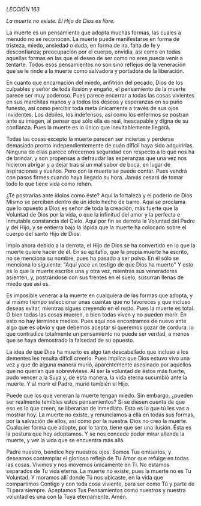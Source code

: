 *LECCIÓN 163*

*La muerte no existe. El Hijo de Dios es libre.*

La muerte es un pensamiento que adopta muchas formas, las cuales a menudo no se reconocen. La muerte puede manifestarse en forma de tristeza, miedo, ansiedad o duda, en forma de ira, falta de fe y desconfianza; preocupación por el cuerpo, envidia, así como en todas aquellas formas en las que el deseo de ser como no eres pueda venir a tentarte. Todos esos pensamientos no son sino reflejos de la veneración que se le rinde a la muerte como salvadora y portadora de la liberación.

En cuanto que encarnación del miedo, anfitrión del pecado, Dios de los culpables y señor de toda ilusión y engaño, el pensamiento de la muerte parece ser muy poderoso. Pues parece encerrar a todas las cosas vivientes en sus marchitas manos y a todos los deseos y esperanzas en su puño funesto, así como percibir toda meta únicamente a través de sus ojos invidentes. Los débiles, los indefensos, así como los enfermos se postran ante su imagen, al pensar que sólo ella es real, inescapable y digna de su confianza. Pues la muerte es lo único que inevitablemente llegará.

Todas las cosas excepto la muerte parecen ser inciertas y perderse demasiado pronto independientemente de cuán difícil haya sido adquirirlas. Ninguna de ellas parece ofrecernos seguridad con respecto a lo que nos ha de brindar, y son propensas a defraudar las esperanzas que una vez nos hicieron abrigar y a dejar tras sí un mal sabor de boca, en lugar de aspiraciones y sueños. Pero con la muerte se puede contar. Pues vendrá con pasos firmes cuando haya llegado su hora. Jamás cesará de tomar todo lo que tiene vida como rehén.

¿Te postrarías ante ídolos como éste? Aquí la fortaleza y el poderío de Dios Mismo se perciben dentro de un ídolo hecho de barro. Aquí se proclama que lo opuesto a Dios es señor de toda la creación, más fuerte que la Voluntad de Dios por la vida, o que la infinitud del amor y la perfecta e inmutable constancia del Cielo. Aquí por fin se derrota la Voluntad del Padre y del Hijo, y se entierra bajo la lápida que la muerte ha colocado sobre el cuerpo del santo Hijo de Dios.

Impío ahora debido a la derrota, el Hijo de Dios se ha convertido en lo que la muerte quiere hacer de él. En su epitafio, que la propia muerte ha escrito, no se menciona su nombre, pues ha pasado a ser polvo. En él sólo se menciona lo siguiente: "Aquí yace un testigo de que Dios ha muerto" Y esto es lo que la muerte escribe una y otra vez, mientras sus veneradores asienten, y, postrándose con sus frentes en el suelo, susurran llenas de miedo que así es.

Es imposible venerar a la muerte en cualquiera de las formas que adopta, y al mismo tiempo seleccionar unas cuantas que no favoreces y que incluso deseas evitar, mientras sigues creyendo en el resto. Pues la muerte es total. O bien todas las cosas mueren, o bien todas viven y no pueden morir. En esto no hay términos medios. Pues aquí nos encontramos de nuevo ante algo que es obvio y que debemos aceptar si queremos gozar de cordura: lo que contradice totalmente un pensamiento no puede ser verdad, a menos que se haya demostrado la falsedad de su opuesto.

La idea de que Dios ha muerto es algo tan descabellado que incluso a los dementes les resulta difícil creerlo. Pues implica que Dios estuvo vivo una vez y que de alguna manera murió, aparentemente asesinado por aquellos que no querían que sobreviviese. Al ser la voluntad de éstos más fuerte, pudo vencer a la Suya y, de esta manera, la vida eterna sucumbió ante la muerte. Y al morir el Padre, murió también el Hijo.

Puede que los que veneran la muerte tengan miedo. Sin embargo, ¿pueden ser realmente temibles estos pensamientos? Si se diesen cuenta de que eso es lo que creen, se liberarían de inmediato. Esto es lo que tú les vas a mostrar hoy. La muerte no existe, y renunciamos a ella en todas sus formas, por la salvación de ellos, así como por la nuestra. Dios no creo la muerte. Cualquier forma que adopte, por lo tanto, tiene que ser una ilusión. Ésta es la postura que hoy adoptamos. Y se nos concede poder mirar allende la muerte, y ver la vida que se encuentra más allá.

Padre nuestro, bendice hoy nuestros ojos. Somos Tus emisarios, y deseamos contemplar el glorioso reflejo de Tu Amor que refulge en todas las cosas. Vivimos y nos movemos únicamente en Ti. No estamos separados de Tu vida eterna. La muerte no existe, pues la muerte no es Tu Voluntad. Y moramos allí donde Tú nos ubicaste, en la vida que compartimos Contigo y con toda cosa viviente, para ser como Tú y parte de Ti para siempre. Aceptamos Tus Pensamientos como nuestros y nuestra voluntad es una con la Tuya eternamente. Amén.